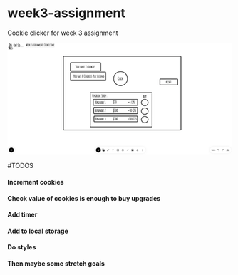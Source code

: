 # week3-assignment

Cookie clicker for week 3 assignment

![image of wireframe](wireframe.png)

#TODOS

#### Increment cookies

#### Check value of cookies is enough to buy upgrades

#### Add timer

#### Add to local storage

#### Do styles

#### Then maybe some stretch goals
